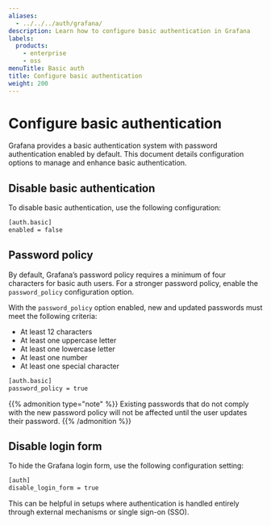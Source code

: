 ```yaml
---
aliases:
  - ../../../auth/grafana/
description: Learn how to configure basic authentication in Grafana
labels:
  products:
    - enterprise
    - oss
menuTitle: Basic auth
title: Configure basic authentication
weight: 200
---
```


# Configure basic authentication

Grafana provides a basic authentication system with password authentication enabled by default. This document details configuration options to manage and enhance basic authentication.

## Disable basic authentication

To disable basic authentication, use the following configuration:

```bash
[auth.basic]
enabled = false
```

## Password policy

By default, Grafana’s password policy requires a minimum of four characters for basic auth users. For a stronger password policy, enable the `password_policy` configuration option.

With the `password_policy` option enabled, new and updated passwords must meet the following criteria:

- At least 12 characters
- At least one uppercase letter
- At least one lowercase letter
- At least one number
- At least one special character

```bash
[auth.basic]
password_policy = true
```

{{% admonition type="note" %}}
Existing passwords that do not comply with the new password policy will not be affected until the user updates their password.
{{% /admonition %}}

## Disable login form

To hide the Grafana login form, use the following configuration setting:

```bash
[auth]
disable_login_form = true
```

This can be helpful in setups where authentication is handled entirely through external mechanisms or single sign-on (SSO).
